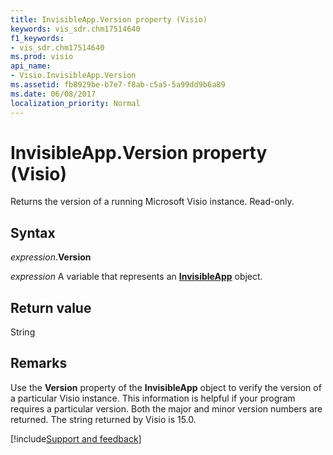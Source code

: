 ```yaml
---
title: InvisibleApp.Version property (Visio)
keywords: vis_sdr.chm17514640
f1_keywords:
- vis_sdr.chm17514640
ms.prod: visio
api_name:
- Visio.InvisibleApp.Version
ms.assetid: fb8929be-b7e7-f8ab-c5a5-5a99dd9b6a89
ms.date: 06/08/2017
localization_priority: Normal
---
```



# InvisibleApp.Version property (Visio)

Returns the version of a running Microsoft Visio instance. Read-only.


## Syntax

_expression_.**Version**

_expression_ A variable that represents an **[InvisibleApp](Visio.InvisibleApp.md)** object.


## Return value

String


## Remarks

Use the  **Version** property of the **InvisibleApp** object to verify the version of a particular Visio instance. This information is helpful if your program requires a particular version. Both the major and minor version numbers are returned. The string returned by Visio is 15.0.

[!include[Support and feedback](~/includes/feedback-boilerplate.md)]